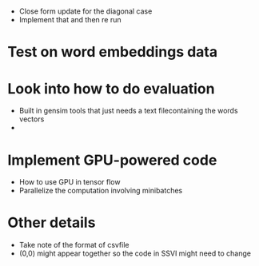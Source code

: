 # 
- Close form update for the diagonal case
- Implement that and then re run



# Test on word embeddings data


# Look into how to do evaluation
- Built in gensim tools that just needs a text filecontaining the words vectors
- 


# Implement GPU-powered code
- How to use GPU in tensor flow
- Parallelize the computation involving minibatches

# Other details
- Take note of the format of csvfile
- (0,0) might appear together so the code in SSVI might need to change
